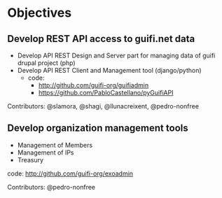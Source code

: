# Objectives

## Develop REST API access to guifi.net data

- Develop API REST Design and Server part for managing data of guifi drupal project (php)
- Develop API REST Client and Management tool (django/python)
    - code:
        - http://github.com/guifi-org/guifiadmin
        - https://github.com/PabloCastellano/pyGuifiAPI

Contributors: @slamora, @shagi, @llunacreixent, @pedro-nonfree

## Develop organization management tools

- Management of Members
- Management of IPs
- Treasury

code: http://github.com/guifi-org/exoadmin

Contributors: @pedro-nonfree
